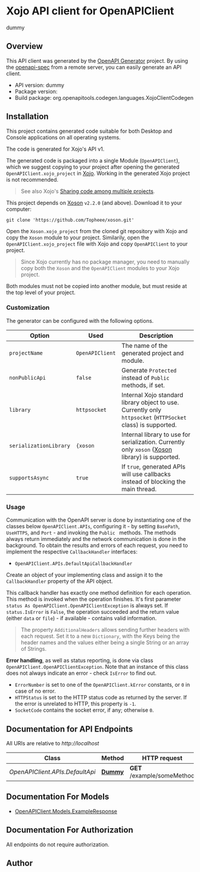 # Xojo API client for OpenAPIClient

dummy

## Overview
This API client was generated by the [OpenAPI Generator](https://openapi-generator.tech) project.  By using the [openapi-spec](https://github.com/OAI/OpenAPI-Specification) from a remote server, you can easily generate an API client.

- API version: dummy
- Package version: 
- Build package: org.openapitools.codegen.languages.XojoClientCodegen

## Installation

This project contains generated code suitable for both Desktop and Console applications on all operating systems.

The code is generated for Xojo's API v1.

The generated code is packaged into a single Module (`OpenAPIClient`), which we suggest copying to your project after opening the generated `OpenAPIClient.xojo_project` in [Xojo](https://xojo.com/). Working in the generated Xojo project is not recommended.

> See also Xojo's [Sharing code among multiple projects](https://documentation.xojo.com/topics/code_management/sharing_code_among_multiple_projects.html).

This project depends on [Xoson](https://github.com/Topheee/xoson) `v2.2.0` (and above). Download it to your computer:
```shell
git clone 'https://github.com/Topheee/xoson.git'
```

Open the `Xoson.xojo_project` from the cloned git repository with Xojo and copy the `Xoson` module to your project. Similarily, open the `OpenAPIClient.xojo_project` file with Xojo and copy `OpenAPIClient` to your project.

> Since Xojo currently has no package manager, you need to manually copy both the `Xoson` and the `OpenAPIClient` modules to your Xojo project.

Both modules must not be copied into another module, but must reside at the top level of your project.

### Customization

The generator can be configured with the following options.

Option | Used | Description
--- | --- | ---
`projectName` | `OpenAPIClient` | The name of the generated project and module.
`nonPublicApi` | `false` | Generate `Protected` instead of `Public` methods, if set.
`library` | `httpsocket` | Internal Xojo standard library object to use. Currently only `httpsocket` (`HTTPSocket` class) is supported.
`serializationLibrary` | `{xoson` | Internal library to use for serialization. Currently only `xoson` ([Xoson](https://github.com/Topheee/xoson) library) is supported.
`supportsAsync` | `true` | If `true`, generated APIs will use callbacks instead of blocking the main thread.

### Usage

Communication with the OpenAPI server is done by instantiating one of the classes below `OpenAPIClient.APIs`, configuring it - by setting `BasePath`, `UseHTTPS`, and `Port` - and invoking the `Public ` methods.
The methods always return immediately and the network communication is done in the background. To obtain the results and errors of each request, you need to implement the respective `CallbackHandler` interfaces:

- `OpenAPIClient.APIs.DefaultApiCallbackHandler`


Create an object of your implementing class and assign it to the `CallbackHandler` property of the API object.

This callback handler has exactly one method definition for each operation. This method is invoked when the operation finishes. It's first parameter `status As OpenAPIClient.OpenAPIClientException` is always set. If `status.IsError` is `False`, the operation succeeded and the return value (either `data` or `file`) - if available - contains valid information.

> The property `AdditionalHeaders` allows sending further headers with each request. Set it to a new `Dictionary`, with the Keys being the header names and the values either being a single String or an array of Strings.

__Error handling__, as well as status reporting, is done via class `OpenAPIClient.OpenAPIClientException`. Note that an instance of this class does not always indicate an error - check `IsError` to find out.
- `ErrorNumber` is set to one of the `OpenAPIClient.kError` constants, or `0` in case of no error.
- `HTTPStatus` is set to the HTTP status code as returned by the server. If the error is unrelated to HTTP, this property is `-1`.
- `SocketCode` contains the socket error, if any; otherwise `0`.

## Documentation for API Endpoints

All URIs are relative to *http://localhost*

Class | Method | HTTP request | Description
------------ | ------------- | ------------- | -------------
*OpenAPIClient.APIs.DefaultApi* | [**Dummy**](DefaultApi.md#dummy) | **GET** /example/someMethod | 


## Documentation For Models

 - [OpenAPIClient.Models.ExampleResponse](ExampleResponse.md)


## Documentation For Authorization

 All endpoints do not require authorization.


## Author



